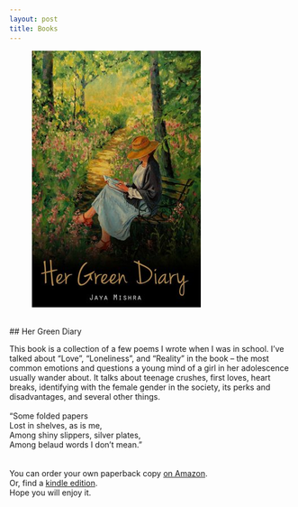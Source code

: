 ```yaml
---
layout: post
title: Books
---
```

<figure>
  <img alt="Jaya Mishra" src="assets/images/hergreendiary-jayamishra.jpg" />
</figure>
<br>
## Her Green Diary

This book is a collection of a few poems I wrote when I was in school.
I’ve talked about “Love”, “Loneliness”, and “Reality” in the book – the most common emotions and questions a young mind of a girl in her adolescence usually wander about. It talks about teenage crushes, first loves, heart breaks, identifying with the female gender in the society, its perks and disadvantages, and several other things.
<br><br>
“Some folded papers<br>
Lost in shelves, as is me,<br>
Among shiny slippers, silver plates,<br>
Among belaud words I don’t mean.”<br>
<br>
<br>
You can order your own paperback copy <a target="_blank" href="https://www.amazon.com/Her-Green-Diary-Jaya-Mishra/dp/1539078469/" >on Amazon</a>.<br>
Or, find a <a target="_blank" href="https://www.amazon.com/Her-Green-Diary-Jaya-Mishra-ebook/dp/B01M0ABC35" >kindle edition</a>.<br>
Hope you will enjoy it.
